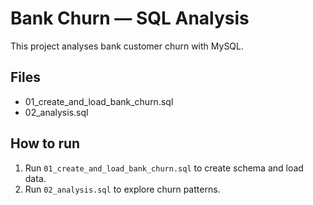 # Bank Churn — SQL Analysis

This project analyses bank customer churn with MySQL.

## Files
- 01_create_and_load_bank_churn.sql  
- 02_analysis.sql  

## How to run
1. Run `01_create_and_load_bank_churn.sql` to create schema and load data.
2. Run `02_analysis.sql` to explore churn patterns.
